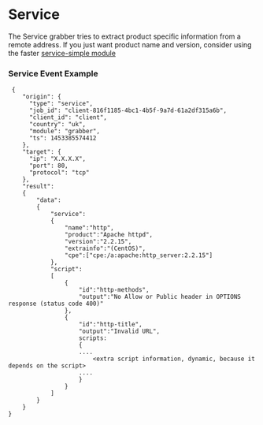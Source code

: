 # Service

The Service grabber tries to extract product specific information from a remote address. If you just want product name and version, consider using the faster [service-simple module](https://github.com/binaryedge/api-publicdoc/blob/master/modules/service-simple.md "service")

### Service Event Example
```
 {
    "origin": {
      "type": "service",
      "job_id": "client-816f1185-4bc1-4b5f-9a7d-61a2df315a6b",
      "client_id": "client",
      "country": "uk",
      "module": "grabber",
      "ts": 1453385574412
    },
    "target": {
      "ip": "X.X.X.X",
      "port": 80,
      "protocol": "tcp"
    },
    "result":
    {
        "data":
        {
            "service":
            {
                "name":"http",
                "product":"Apache httpd",
                "version":"2.2.15",
                "extrainfo":"(CentOS)",
                "cpe":["cpe:/a:apache:http_server:2.2.15"]
            },
            "script":
            [
                {
                    "id":"http-methods",
                    "output":"No Allow or Public header in OPTIONS response (status code 400)"
                },
                {
                    "id":"http-title",
                    "output":"Invalid URL",
                    scripts:
                    {
                    ....
                        <extra script information, dynamic, because it depends on the script>
                    ....
                    }
                }
            ]
        }
    }
}
```
